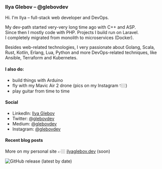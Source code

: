 ### Ilya Glebov – @glebovdev
Hi. I'm Ilya – full-stack web developer and DevOps.  

My dev-path started very-very long time ago with C++ and ASP.  
Since then I mostly code with PHP. Projects I build run on Laravel.  
I completely migrated from monolith to microservices (Docker).  

Besides web-related technologies, I very passionate about Golang, Scala, Rust,
Kotlin, Erlang, Lua, Python and more DevOps-related techniques, like Ansible, Terraform and Kubernetes.

#### I also do:
- build things with Arduino  
- fly with my Mavic Air 2 drone (pics on my Instagram 👇🏼)
- play guitar from time to time

#### Social
- LinkedIn: <a href="https://www.linkedin.com/in/ilya-glebov/" target="_blank">Ilya Glebov</a>
- Twitter: <a href="https://twitter.com/glebovdev" target="_blank">@glebovdev</a>
- Medium: <a href="https://glebovdev.medium.com/" target="_blank">@glebovdev</a>
- Instagram: <a href="https://instagram.com/glebovdev">@glebovdev</a>

#### Recent blog posts
<!-- BLOG-POST-LIST:START -->

<!-- BLOG-POST-LIST:END -->

More on my personal site 👉🏼 <a href="https://ilyaglebov.dev" target="_blank">ilyaglebov.dev</a> (soon)

![GitHub release (latest by date)](https://img.shields.io/github/v/release/glebovdev/glebovdev)
